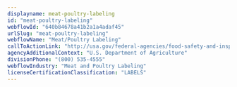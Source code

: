 ```yaml
---
displayname: meat-poultry-labeling
id: "meat-poultry-labeling"
webflowId: "640b84678a41b2a1a4adaf45"
urlSlug: "meat-poultry-labeling"
webflowName: "Meat/Poultry Labeling"
callToActionLink: "http://usa.gov/federal-agencies/food-safety-and-inspection-service"
agencyAdditionalContext: "U.S. Department of Agriculture"
divisionPhone: "(800) 535-4555"
webflowIndustry: "Meat and Poultry Labeling"
licenseCertificationClassification: "LABELS"
---
```

